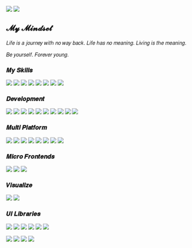 ![](https://img.shields.io/badge/%E5%89%8D%E7%AB%AF%E5%BC%80%E5%8F%91-white?style=for-the-badge&label=%E6%B7%B1%E5%9C%B3&labelColor=8A2BE2&color=000000)
![](https://img.shields.io/badge/%E6%98%A5%E9%A3%8E%E8%8B%A5%E6%9C%89%E6%80%9C%E8%8A%B1%E6%84%8F%EF%BC%8C%E5%8F%AF%E5%90%A6%E8%AE%B8%E6%88%91%E5%86%8D%E5%B0%91%E5%B9%B4%EF%BC%9F-white?style=for-the-badge&logoColor=white&logo=gmail&color=8A2BE2&label=ubuding@163.com&labelColor=EA4335)

## 𝓜𝔂 𝓜𝓲𝓷𝓭𝓼𝓮𝓽 

  𝐿𝑖𝑓𝑒 𝑖𝑠 𝑎 𝑗𝑜𝑢𝑟𝑛𝑒𝑦 𝑤𝑖𝑡ℎ 𝑛𝑜 𝑤𝑎𝑦 𝑏𝑎𝑐𝑘. 𝐿𝑖𝑓𝑒 ℎ𝑎𝑠 𝑛𝑜 𝑚𝑒𝑎𝑛𝑖𝑛𝑔. 𝐿𝑖𝑣𝑖𝑛𝑔 𝑖𝑠 𝑡ℎ𝑒 𝑚𝑒𝑎𝑛𝑖𝑛𝑔.
  
  𝐵𝑒 𝑦𝑜𝑢𝑟𝑠𝑒𝑙𝑓. 𝐹𝑜𝑟𝑒𝑣𝑒𝑟 𝑦𝑜𝑢𝑛𝑔.
  
### 𝑴𝒚 𝑺𝒌𝒊𝒍𝒍𝒔
![](https://img.shields.io/badge/HTML5-white?style=flat-square&logoColor=white&logo=html5&color=E34F26)
![](https://img.shields.io/badge/CSS3-white?style=flat-square&logoColor=white&logo=css3&color=1f84bf)
![](https://img.shields.io/badge/JavaScript-white?style=flat-square&logoColor=white&logo=javascript&color=efd81d)
![](https://img.shields.io/badge/TypeScript-white?style=flat-square&logoColor=white&logo=typescript&color=007ACC)
![](https://img.shields.io/badge/TailwindCSS-white?style=flat-square&logoColor=white&logo=tailwindcss&color=black)
![](https://img.shields.io/badge/UnoCSS-white?style=flat-square&logoColor=white&logo=unocss&color=black)
![](https://img.shields.io/badge/Sass-white?style=flat-square&logoColor=white&logo=sass&color=CC6699)
![](https://img.shields.io/badge/Less-white?style=flat-square&logoColor=white&logo=less&color=1D365D)

### 𝑫𝒆𝒗𝒆𝒍𝒐𝒑𝒎𝒆𝒏𝒕
![](https://img.shields.io/badge/Vite-white?style=flat-square&logoColor=white&logo=vite&color=8A2BE2)
![](https://img.shields.io/badge/Webpack-white?style=flat-square&logoColor=white&logo=webpack&color=8A2BE2)
![](https://img.shields.io/badge/React-white?style=flat-square&logoColor=white&logo=react&color=028399)
![](https://img.shields.io/badge/NextJS-white?style=flat-square&logoColor=white&logo=nextdotjs&color=black)
![](https://img.shields.io/badge/Vue-white?style=flat-square&logoColor=white&logo=vuedotjs&color=00b77e)
![](https://img.shields.io/badge/NuxtJS-white?style=flat-square&logoColor=white&logo=nuxtdotjs&color=00b77e)
![](https://img.shields.io/badge/Angular-white?style=flat-square&logoColor=white&logo=angular&color=DD0031)
![](https://img.shields.io/badge/WeChat-white?style=flat-square&logoColor=white&logo=wechat&color=2d9b3a)
![](https://img.shields.io/badge/Go-white?style=flat-square&logoColor=white&logo=go&color=00ADD8)
![](https://img.shields.io/badge/-white?style=flat-square&logoColor=white&logo=&color=white)

### 𝑴𝒖𝒍𝒕𝒊 𝑷𝒍𝒂𝒕𝒇𝒐𝒓𝒎
![](https://img.shields.io/badge/HarmonyOS-white?style=flat-square&logoColor=white&logo=harmonyos&color=black)
![](https://img.shields.io/badge/Flutter-white?style=flat-square&logoColor=white&logo=flutter&color=02569B)
![](https://img.shields.io/badge/React%20Native-white?style=flat-square&logoColor=white&logo=react&color=028399)
![](https://img.shields.io/badge/UniApp-white?style=flat-square&logoColor=white&logo=unpkg&color=2d9b3a)
![](https://img.shields.io/badge/Taro-white?style=flat-square&logoColor=white&logo=typst&color=2d9b3a)
![](https://img.shields.io/badge/Electron-white?style=flat-square&logoColor=white&logo=electron&color=black)
![](https://img.shields.io/badge/Tauri-white?style=flat-square&logoColor=white&logo=tauri&color=black)
![](https://img.shields.io/badge/sys%20shim-white?style=flat-square&logoColor=white&logo=opensourcehardware&color=black)

### 𝑴𝒊𝒄𝒓𝒐 𝑭𝒓𝒐𝒏𝒕𝒆𝒏𝒅𝒔
![](https://img.shields.io/badge/MicroApp-white?style=flat-square&logoColor=white&logo=monzo&color=8A2BE2)
![](https://img.shields.io/badge/single%20spa-white?style=flat-square&logoColor=white&logo=sellfy&color=8A2BE2)
![](https://img.shields.io/badge/qiankun-white?style=flat-square&logoColor=white&logo=quora&color=8A2BE2)

### 𝑽𝒊𝒔𝒖𝒂𝒍𝒊𝒛𝒆
![](https://img.shields.io/badge/Apache%20ECharts-white?style=flat-square&logoColor=white&logo=apacheecharts&color=AA344D)
![](https://img.shields.io/badge/AntV%20L7-white?style=flat-square&logoColor=white&logo=vagrant&color=AA344D)

### 𝑼𝑰 𝑳𝒊𝒃𝒓𝒂𝒓𝒊𝒆𝒔
![](https://img.shields.io/badge/Element%20Plus-white?style=flat-square&logoColor=white&logo=e&color=black)
![](https://img.shields.io/badge/And%20Design-white?style=flat-square&logoColor=white&logo=antdesign&color=black)
![](https://img.shields.io/badge/MUI-white?style=flat-square&logoColor=white&logo=mui&color=black)
![](https://img.shields.io/badge/Mantine%20UI-white?style=flat-square&logoColor=white&logo=mantine&color=black)
![](https://img.shields.io/badge/Headless%20UI-white?style=flat-square&logoColor=white&logo=headlessui&color=black)
![](https://img.shields.io/badge/shadcn%20ui-white?style=flat-square&logoColor=white&logo=shadcnui&color=black)

![](https://img.shields.io/badge/Tuniao%20ui-white?style=flat-square&logoColor=white&logo=minio&color=black)
![](https://img.shields.io/badge/Wot%20Design%20Uni-white?style=flat-square&logoColor=white&logo=wondershare&color=black)
![](https://img.shields.io/badge/uView-white?style=flat-square&logoColor=white&logo=umbraco&color=black)
![](https://img.shields.io/badge/uni%20ui-white?style=flat-square&logoColor=white&logo=uikit&color=black)



